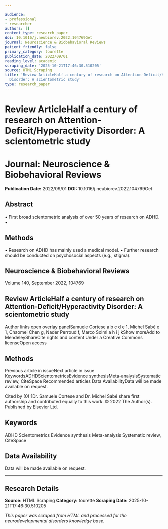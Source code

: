 ```yaml
---

audience:
- professional
- researcher
authors: []
content_type: research_paper
doi: 10.1016/j.neubiorev.2022.104769Get
journal: Neuroscience & Biobehavioral Reviews
patient_friendly: false
primary_category: tourette
publication_date: 2022/09/01
reading_level: academic
scraping_date: '2025-10-21T17:46:30.510205'
source: HTML Scraping
title: 'Review ArticleHalf a century of research on Attention-Deficit/Hyperactivity
  Disorder: A scientometric study'
type: research_paper
---
```



# Review ArticleHalf a century of research on Attention-Deficit/Hyperactivity Disorder: A scientometric study

# **Journal:** Neuroscience & Biobehavioral Reviews
**Publication Date:** 2022/09/01
**DOI:** 10.1016/j.neubiorev.2022.104769Get

## Abstract

•
First broad scientometric analysis of over 50 years of research on ADHD.
•
## Methods
•
Research on ADHD has mainly used a medical model.
•
Further research should be conducted on psychosocial aspects (e.g., stigma).

## Neuroscience & Biobehavioral Reviews

Volume 140, September 2022, 104769

## Review ArticleHalf a century of research on Attention-Deficit/Hyperactivity Disorder: A scientometric study

Author links open overlay panelSamuele Cortese a b c d e 1, Michel Sabé e 1, Chaomei Chen g, Nader Perroud f, Marco Solmi a h i j kShow moreAdd to MendeleyShareCite
rights and content
Under a Creative Commons licenseOpen access

## Methods
Previous article in issueNext article in issue
KeywordsADHDScientometricsEvidence synthesisMeta-analysisSystematic review, CiteSpace
Recommended articles
Data AvailabilityData will be made available on request.

Cited by (0)
1Dr. Samuele Cortese and Dr. Michel Sabé share first authorship and contributed equally to this work.
© 2022 The Author(s). Published by Elsevier Ltd.

## Keywords

ADHD
Scientometrics
Evidence synthesis
Meta-analysis
Systematic review, CiteSpace

## Data Availability

Data will be made available on request.

---

## Research Details

**Source:** HTML Scraping
**Category:** tourette
**Scraping Date:** 2025-10-21T17:46:30.510205

*This paper was scraped from HTML and processed for the neurodevelopmental disorders knowledge base.*